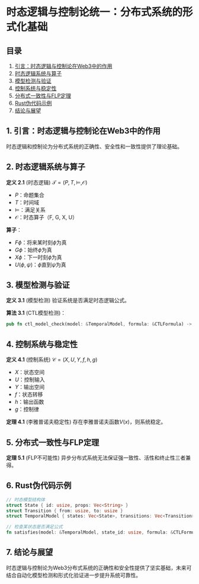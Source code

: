 # 时态逻辑与控制论统一：分布式系统的形式化基础

## 目录
1. [引言：时态逻辑与控制论在Web3中的作用](#1-引言时态逻辑与控制论在web3中的作用)
2. [时态逻辑系统与算子](#2-时态逻辑系统与算子)
3. [模型检测与验证](#3-模型检测与验证)
4. [控制系统与稳定性](#4-控制系统与稳定性)
5. [分布式一致性与FLP定理](#5-分布式一致性与flp定理)
6. [Rust伪代码示例](#6-rust伪代码示例)
7. [结论与展望](#7-结论与展望)

## 1. 引言：时态逻辑与控制论在Web3中的作用

时态逻辑和控制论为分布式系统的正确性、安全性和一致性提供了理论基础。

## 2. 时态逻辑系统与算子

**定义 2.1** (时态逻辑) $\mathcal{T} = (P, T, \models, \mathcal{O})$
- $P$：命题集合
- $T$：时间域
- $\models$：满足关系
- $\mathcal{O}$：时态算子（F, G, X, U）

**算子**：
- $F\phi$：将来某时刻$\phi$为真
- $G\phi$：始终$\phi$为真
- $X\phi$：下一时刻$\phi$为真
- $U(\phi,\psi)$：$\phi$直到$\psi$为真

## 3. 模型检测与验证

**定义 3.1** (模型检测) 验证系统是否满足时态逻辑公式。

**算法 3.1** (CTL模型检测)：
```rust
pub fn ctl_model_check(model: &TemporalModel, formula: &CTLFormula) -> Vec<usize> { /* ... */ }
```

## 4. 控制系统与稳定性

**定义 4.1** (控制系统) $\mathcal{C} = (X, U, Y, f, h, g)$
- $X$：状态空间
- $U$：控制输入
- $Y$：输出空间
- $f$：状态转移
- $h$：输出函数
- $g$：控制律

**定理 4.1** (李雅普诺夫稳定性) 存在李雅普诺夫函数$V(x)$，则系统稳定。

## 5. 分布式一致性与FLP定理

**定理 5.1** (FLP不可能性) 异步分布式系统无法保证强一致性、活性和终止性三者兼得。

## 6. Rust伪代码示例

```rust
// 时态模型结构体
struct State { id: usize, props: Vec<String> }
struct Transition { from: usize, to: usize }
struct TemporalModel { states: Vec<State>, transitions: Vec<Transition> }

// 检查某状态是否满足公式
fn satisfies(model: &TemporalModel, state_id: usize, formula: &CTLFormula) -> bool { /* ... */ }
```

## 7. 结论与展望

时态逻辑与控制论为Web3分布式系统的正确性和安全性提供了坚实基础，未来可结合自动化模型检测和形式化验证进一步提升系统可靠性。 